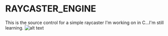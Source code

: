 # RAYCASTER_ENGINE
This is the source control for a simple raycaster I'm working on in C...I'm still learning.
![alt text](https://github.com/Mixup1231/RAYCASTER_ENGINE/tree/master/RAYCASTER_ENGINE/assets/rayCaster.png?raw=true)
